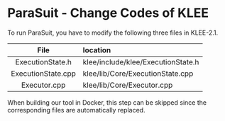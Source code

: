 # ParaSuit - Change Codes of KLEE

To run ParaSuit, you have to modify the following three files in KLEE-2.1.

| File | location |
|:------:|:------------|
| ExecutionState.h   | klee/include/klee/ExecutionState.h |
| ExecutionState.cpp | klee/lib/Core/ExecutionState.cpp   |
| Executor.cpp       | klee/lib/Core/Executor.cpp         |

When building our tool in Docker, this step can be skipped since the corresponding files are automatically replaced.
